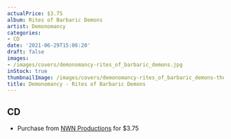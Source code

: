 ```yaml
---
actualPrice: $3.75
album: Rites of Barbaric Demons
artist: Demonomancy
categories:
- CD
date: '2021-06-29T15:06:20'
draft: false
images:
- /images/covers/demonomancy-rites_of_barbaric_demons.jpg
inStock: true
thumbnailImage: /images/covers/demonomancy-rites_of_barbaric_demons-thumb.jpg
title: Demonomancy - Rites of Barbaric Demons
---
```


## CD
* Purchase from [NWN Productions](http://shop.nwnprod.com/index.php?route=product/product&path=93&product_id=2406&sort=pd.name&order=ASC) for $3.75
